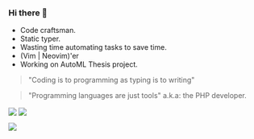 ### Hi there 👋

- Code craftsman.
- Static typer.
- Wasting time automating tasks to save time.
- (Vim | Neovim)'er
- Working on AutoML Thesis project.

> "Coding is to programming as typing is to writing"

> "Programming languages are just tools" a.k.a: the PHP developer.

<img align="center" src="https://github-readme-streak-stats.herokuapp.com/?user=samueldsr99&theme=dark" />

<!-- <img align="center" src="https://github-readme-stats.vercel.app/api?username=samueldsr99&theme=dark&show_icons=true&count_private=true" /> -->
<img align="center" src="https://github-readme-stats.vercel.app/api?username=samueldsr99&theme=dark" />

![](https://leetcard.jacoblin.cool/samueldsr?ext=contest&theme=dark)
